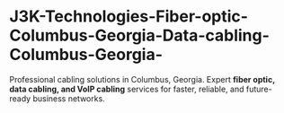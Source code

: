 # J3K-Technologies-Fiber-optic-Columbus-Georgia-Data-cabling-Columbus-Georgia-
Professional cabling solutions in Columbus, Georgia. Expert **fiber optic, data cabling, and VoIP cabling** services for faster, reliable, and future-ready business networks.  

